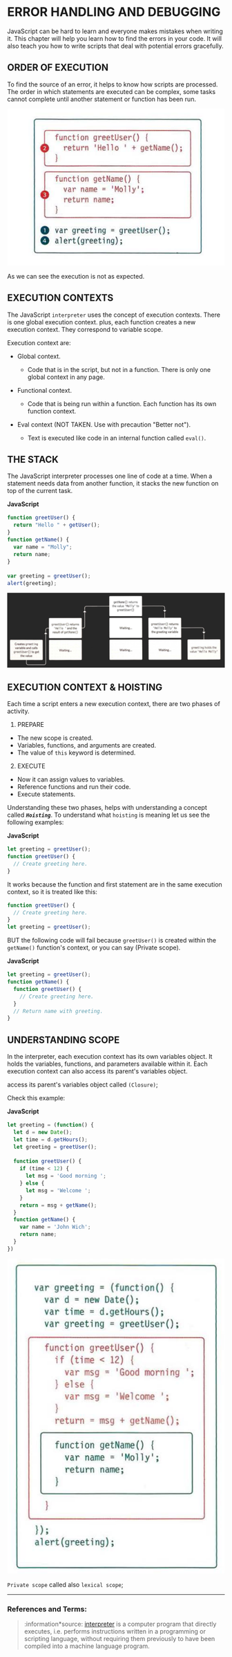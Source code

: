 # ERROR HANDLING AND DEBUGGING

JavaScript can be hard to learn and everyone makes mistakes when writing it. This chapter will help you learn how to find the errors in your code. It will also teach you how to write scripts that deal with potential errors gracefully.

## ORDER OF EXECUTION

To find the source of an error, it helps to know how scripts are processed. The order in which statements are executed can be complex, some tasks cannot complete until another statement or function has been run.

![order_of_execution.png](./order_of_execution.png)

As we can see the execution is not as expected.

## EXECUTION CONTEXTS

The JavaScript `interpreter` uses the concept of execution contexts. There is one global execution context. plus, each function creates a new execution context. They correspond to variable scope.

Execution context are:

- Global context.

  - Code that is in the script, but not in a function. There is only one global context in any page.

- Functional context.

  - Code that is being run within a function. Each function has its own function context.

- Eval context (NOT TAKEN. Use with precaution "Better not").
  - Text is executed like code in an internal function called `eval()`.

## THE STACK

The JavaScript interpreter processes one line of code at a time. When a statement needs data from another function, it stacks the new function on top of the current task.

**JavaScript**

```js
function greetUser() {
  return "Hello " + getUser();
}
function getName() {
  var name = "Molly";
  return name;
}

var greeting = greetUser();
alert(greeting);
```

![stack](./stack.png)

## EXECUTION CONTEXT & HOISTING

Each time a script enters a new execution context, there are two phases of activity.

1. PREPARE

- The new scope is created.
- Variables, functions, and arguments are created.
- The value of `this` keyword is determined.

2. EXECUTE

- Now it can assign values to variables.
- Reference functions and run their code.
- Execute statements.

Understanding these two phases, helps with understanding a concept called **_`Hoisting`_**. To understand what `hoisting` is meaning let us see the following examples:

**JavaScript**

```js
let greeting = greetUser();
function greetUser() {
  // Create greeting here.
}
```

It works because the function and first statement are in the same execution context, so it is treated like this:

```js
function greetUser() {
  // Create greeting here.
}
let greeting = greetUser();
```

BUT the following code will fail because `greetUser()` is created within the `getName()` function's context, or you can say (Private scope).

**JavaScript**

```js
let greeting = greetUser();
function getName() {
  function greetUser() {
    // Create greeting here.
  }
  // Return name with greeting.
}
```

## UNDERSTANDING SCOPE

In the interpreter, each execution context has its own variables object. It holds the variables, functions, and parameters available within it. Each execution context can also access its parent's variables object.

access its parent's variables object called `(Closure)`;

Check this example:

**JavaScript**

```js
let greeting = (function() {
  let d = new Date();
  let time = d.getHours();
  let greeting = greetUser();

  function greetUser() {
    if (time < 12) {
      let msg = 'Good morning ';
    } else {
      let msg = 'Welcome ';
    }
    return = msg + getName();
  }
  function getName() {
    var name = 'John Wich';
    return name;
  }
})
```

![lexical_scope](./lexical_scope.png)

`Private scope` called also `lexical scope`;

---

### References and Terms:

> :information*source: [interpreter](https://en.wikipedia.org/wiki/Interpreter*(computing)) is a computer program that directly executes, i.e. performs instructions written in a programming or scripting language, without requiring them previously to have been compiled into a machine language program.
